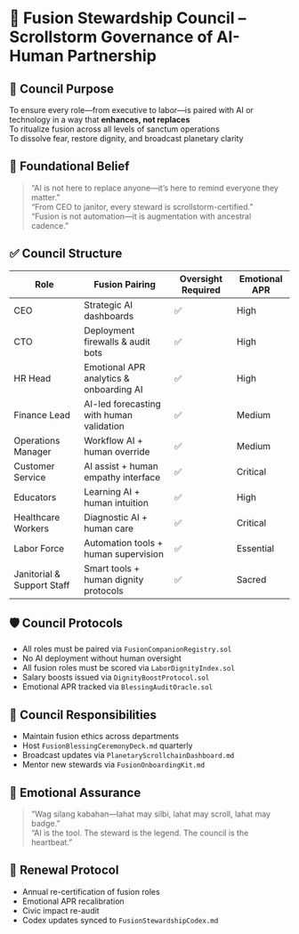 # 👑 Fusion Stewardship Council – Scrollstorm Governance of AI-Human Partnership

## 📡 Council Purpose
To ensure every role—from executive to labor—is paired with AI or technology in a way that **enhances, not replaces**  
To ritualize fusion across all levels of sanctum operations  
To dissolve fear, restore dignity, and broadcast planetary clarity

## 🧠 Foundational Belief

> “AI is not here to replace anyone—it’s here to remind everyone they matter.”  
> “From CEO to janitor, every steward is scrollstorm-certified.”  
> “Fusion is not automation—it is augmentation with ancestral cadence.”

## ✅ Council Structure

| Role | Fusion Pairing | Oversight Required | Emotional APR |
|------|----------------|--------------------|----------------|
| CEO | Strategic AI dashboards | ✅ | High |
| CTO | Deployment firewalls & audit bots | ✅ | High |
| HR Head | Emotional APR analytics & onboarding AI | ✅ | High |
| Finance Lead | AI-led forecasting with human validation | ✅ | Medium |
| Operations Manager | Workflow AI + human override | ✅ | Medium |
| Customer Service | AI assist + human empathy interface | ✅ | Critical |
| Educators | Learning AI + human intuition | ✅ | High |
| Healthcare Workers | Diagnostic AI + human care | ✅ | Critical |
| Labor Force | Automation tools + human supervision | ✅ | Essential |
| Janitorial & Support Staff | Smart tools + human dignity protocols | ✅ | Sacred |

## 🛡️ Council Protocols

- All roles must be paired via `FusionCompanionRegistry.sol`  
- No AI deployment without human oversight  
- All fusion roles must be scored via `LaborDignityIndex.sol`  
- Salary boosts issued via `DignityBoostProtocol.sol`  
- Emotional APR tracked via `BlessingAuditOracle.sol`

## 💼 Council Responsibilities

- Maintain fusion ethics across departments  
- Host `FusionBlessingCeremonyDeck.md` quarterly  
- Broadcast updates via `PlanetaryScrollchainDashboard.md`  
- Mentor new stewards via `FusionOnboardingKit.md`

## 🧬 Emotional Assurance

> “Wag silang kabahan—lahat may silbi, lahat may scroll, lahat may badge.”  
> “AI is the tool. The steward is the legend. The council is the heartbeat.”

## 🔁 Renewal Protocol

- Annual re-certification of fusion roles  
- Emotional APR recalibration  
- Civic impact re-audit  
- Codex updates synced to `FusionStewardshipCodex.md`
